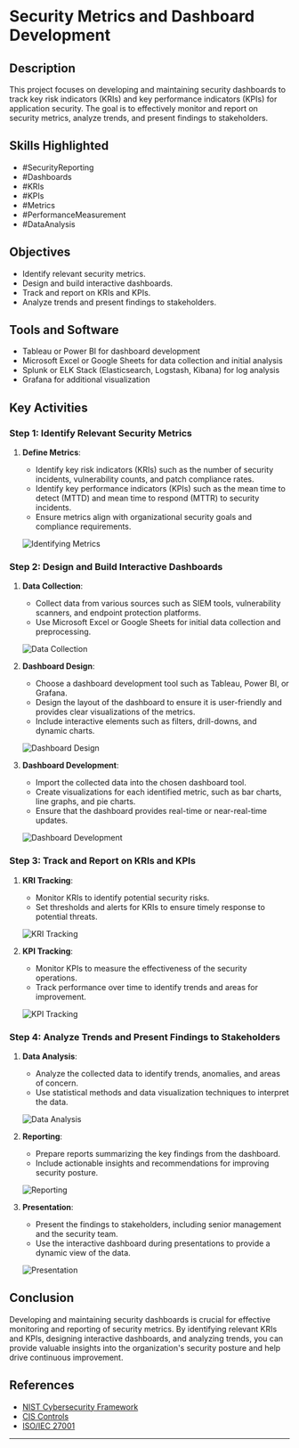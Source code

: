 # Security Metrics and Dashboard Development

## Description
This project focuses on developing and maintaining security dashboards to track key risk indicators (KRIs) and key performance indicators (KPIs) for application security. The goal is to effectively monitor and report on security metrics, analyze trends, and present findings to stakeholders.

## Skills Highlighted
- #SecurityReporting
- #Dashboards
- #KRIs
- #KPIs
- #Metrics
- #PerformanceMeasurement
- #DataAnalysis

## Objectives
- Identify relevant security metrics.
- Design and build interactive dashboards.
- Track and report on KRIs and KPIs.
- Analyze trends and present findings to stakeholders.

## Tools and Software
- Tableau or Power BI for dashboard development
- Microsoft Excel or Google Sheets for data collection and initial analysis
- Splunk or ELK Stack (Elasticsearch, Logstash, Kibana) for log analysis
- Grafana for additional visualization

## Key Activities

### Step 1: Identify Relevant Security Metrics
1. **Define Metrics**:
   - Identify key risk indicators (KRIs) such as the number of security incidents, vulnerability counts, and patch compliance rates.
   - Identify key performance indicators (KPIs) such as the mean time to detect (MTTD) and mean time to respond (MTTR) to security incidents.
   - Ensure metrics align with organizational security goals and compliance requirements.
   
   ![Identifying Metrics](images/identify-metrics.png)

### Step 2: Design and Build Interactive Dashboards
1. **Data Collection**:
   - Collect data from various sources such as SIEM tools, vulnerability scanners, and endpoint protection platforms.
   - Use Microsoft Excel or Google Sheets for initial data collection and preprocessing.
   
   ![Data Collection](images/data-collection.png)

2. **Dashboard Design**:
   - Choose a dashboard development tool such as Tableau, Power BI, or Grafana.
   - Design the layout of the dashboard to ensure it is user-friendly and provides clear visualizations of the metrics.
   - Include interactive elements such as filters, drill-downs, and dynamic charts.
   
   ![Dashboard Design](images/dashboard-design.png)

3. **Dashboard Development**:
   - Import the collected data into the chosen dashboard tool.
   - Create visualizations for each identified metric, such as bar charts, line graphs, and pie charts.
   - Ensure that the dashboard provides real-time or near-real-time updates.
   
   ![Dashboard Development](images/dashboard-development.png)

### Step 3: Track and Report on KRIs and KPIs
1. **KRI Tracking**:
   - Monitor KRIs to identify potential security risks.
   - Set thresholds and alerts for KRIs to ensure timely response to potential threats.
   
   ![KRI Tracking](images/kri-tracking.png)

2. **KPI Tracking**:
   - Monitor KPIs to measure the effectiveness of the security operations.
   - Track performance over time to identify trends and areas for improvement.
   
   ![KPI Tracking](images/kpi-tracking.png)

### Step 4: Analyze Trends and Present Findings to Stakeholders
1. **Data Analysis**:
   - Analyze the collected data to identify trends, anomalies, and areas of concern.
   - Use statistical methods and data visualization techniques to interpret the data.
   
   ![Data Analysis](images/data-analysis.png)

2. **Reporting**:
   - Prepare reports summarizing the key findings from the dashboard.
   - Include actionable insights and recommendations for improving security posture.
   
   ![Reporting](images/reporting.png)

3. **Presentation**:
   - Present the findings to stakeholders, including senior management and the security team.
   - Use the interactive dashboard during presentations to provide a dynamic view of the data.
   
   ![Presentation](images/presentation.png)

## Conclusion
Developing and maintaining security dashboards is crucial for effective monitoring and reporting of security metrics. By identifying relevant KRIs and KPIs, designing interactive dashboards, and analyzing trends, you can provide valuable insights into the organization's security posture and help drive continuous improvement.

## References
- [NIST Cybersecurity Framework](https://www.nist.gov/cyberframework)
- [CIS Controls](https://www.cisecurity.org/controls/)
- [ISO/IEC 27001](https://www.iso.org/isoiec-27001-information-security.html)

---


